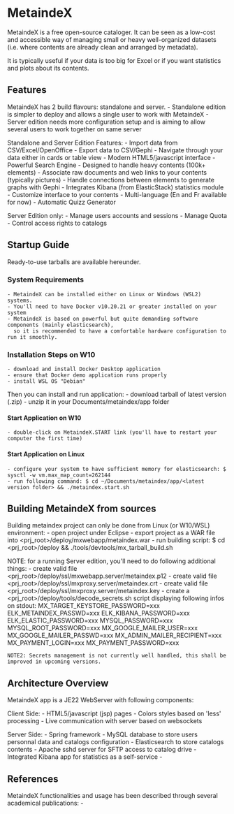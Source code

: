 # MetaindeX

MetaindeX is a free open-source cataloger.
It can be seen as a low-cost and accessible way of managing small or heavy well-organized datasets
(i.e. where contents are already clean and arranged by metadata).

It is typically useful if your data is too big for Excel or if you want statistics and plots about its contents.

## Features

MetaindeX has 2 build flavours: standalone and server.
    - Standalone edition is simpler to deploy and allows a single user to work with MetaindeX
    - Server edition needs more configuration setup and is aiming to allow several users to work together on same server

Standalone and Server Edition Features:
    - Import data from CSV/Excel/OpenOffice
    - Export data to CSV/Gephi
    - Navigate through your data either in cards or table view
    - Modern HTML5/javascript interface
    - Powerful Search Engine
    - Designed to handle heavy contents (100k+ elements)
    - Associate raw documents and web links to your contents (typically pictures) 
    - Handle connections between elements to generate graphs with Gephi
    - Integrates Kibana (from ElasticStack) statistics module
    - Customize interface to your contents
    - Multi-language (En and Fr available for now)
    - Automatic Quizz Generator
    
Server Edition only:
    - Manage users accounts and sessions
    - Manage Quota
    - Control access rights to catalogs

## Startup Guide

Ready-to-use tarballs are available hereunder.

### System Requirements

    - MetaindeX can be installed either on Linux or Windows (WSL2) systems. 
    - You'll need to have Docker v10.20.21 or greater installed on your system
    - MetaindeX is based on powerful but quite demanding software components (mainly elasticsearch), 
      so it is recommended to have a comfortable hardware configuration to run it smoothly.

### Installation Steps on W10

    - download and install Docker Desktop application
    - ensure that Docker demo application runs properly
    - install WSL OS "Debian"    
            
Then you can install and run application:
    - download tarball of latest version (.zip)
    - unzip it in your Documents/metaindex/app folder

#### Start Application on W10
    - double-click on MetaindeX.START link (you'll have to restart your computer the first time)

#### Start Application on Linux
    - configure your system to have sufficient memory for elasticsearch: $ sysctl -w vm.max_map_count=262144
    - run following command: $ cd ~/Documents/metaindex/app/<latest version folder> && ./metaindex.start.sh

## Building MetaindeX from sources

Building metaindex project can only be done from Linux (or W10/WSL) environment:
    - open project under Eclipse
    - export project as a WAR file into <prj_root>/deploy/mxwebapp/metaindex.war
    - run building script: $ cd <prj_root>/deploy && ./tools/devtools/mx_tarball_build.sh

NOTE: for a running Server edition, you'll need to do following additional things:
    - create valid file <prj_root>/deploy/ssl/mxwebapp.server/metaindex.p12
    - create valid file <prj_root>/deploy/ssl/mxproxy.server/metaindex.crt
    - create valid file <prj_root>/deploy/ssl/mxproxy.server/metaindex.key
    - create a <prj_root>/deploy/tools/decode_secrets.sh script displaying following infos on stdout:
        MX_TARGET_KEYSTORE_PASSWORD=xxx
        ELK_METAINDEX_PASSWD=xxx
        ELK_KIBANA_PASSWORD=xxx
        ELK_ELASTIC_PASSWORD=xxx
        MYSQL_PASSWORD=xxx
        MYSQL_ROOT_PASSWORD=xxx
        MX_GOOGLE_MAILER_USER=xxx
        MX_GOOGLE_MAILER_PASSWD=xxx
        MX_ADMIN_MAILER_RECIPIENT=xxx
        MX_PAYMENT_LOGIN=xxx
        MX_PAYMENT_PASSWORD=xxx
    
    NOTE2: Secrets management is not currently well handled, this shall be improved in upcoming versions.


## Architecture Overview

MetaindeX app is a JE22 WebServer with following components:

Client Side:
    - HTML5/javascript (jsp) pages
    - Colors styles based on 'less' processing
    - Live communication with server based on websockets 

Server Side:
    - Spring framework
    - MySQL database to store users personnal data and catalogs configuration
    - Elasticsearch to store catalogs contents
    - Apache sshd server for SFTP access to catalog drive
    - Integrated Kibana app for statistics as a self-service
    - 
    
## References

MetaindeX functionalities and usage has been described through several academical publications:
    - 

